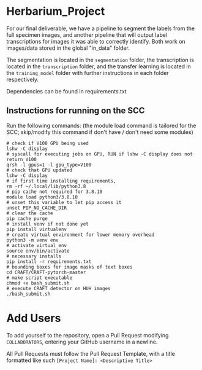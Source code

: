 # Herbarium_Project

For our final deliverable, we have a pipeline to segment the labels from the full specimen images, and another pipeline that will output label transcriptions
for images it was able to correctly identify. Both work on images/data stored in the global "in_data" folder. 

The segmentation is located in the `segmentation` folder, the transcription is located in the `transcription` folder, and the transfer learning is located in the `training_model` folder with further instructions in each
folder respectively. 

Dependencies can be found in requirements.txt

## Instructions for running on the SCC
Run the following commands: (the module load command is tailored for the SCC; skip/modify this command if don't have / don't need some modules)

```
# check if V100 GPU being used
lshw -C display
# syscall for executing jobs on GPU, RUN if lshw -C display does not return V100
qrsh -l gpus=1 -l gpu_type=V100 
# check that GPU updated
lshw -C display
# if first time installing requirements,
rm -rf ~/.local/lib/python3.8
# pip cache not required for 3.8.10
module load python3/3.8.10
# unset this variable to let pip access it
unset PIP_NO_CACHE_DIR
# clear the cache
pip cache purge
# install venv if not done yet
pip install virtualenv
# create virtual environment for lower memory overhead
python3 -m venv env
# activate virtual env
source env/bin/activate
# necessary installs
pip install -r requirements.txt
# bounding boxes for image masks of text boxes
cd CRAFT/CRAFT-pytorch-master
# make script executable
chmod +x bash_submit.sh
# execute CRAFT detector on HUH images
./bash_submit.sh

```

# Add Users
To add yourself to the repository, open a Pull Request modifying `COLLABORATORS`, entering your GitHub username in a newline.

All Pull Requests must follow the Pull Request Template, with a title formatted like such `[Project Name]: <Descriptive Title>`
